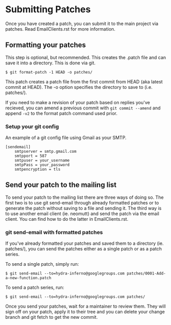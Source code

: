 # Submitting Patches

Once you have created a patch, you can submit it to the main project
via patches. Read EmailClients.rst for more information.

## Formatting your patches
This step is optional, but recommended. This creates the .patch file
and can save it into a directory. This is done via git.
```
$ git format-patch -1 HEAD -o patches/
```

This patch creates a patch file from the first commit from HEAD (aka
latest commit at HEAD). The -o option specifies the directory to save
to (i.e. patches/).

If you need to make a revision of your patch based on replies you've recieved,
you can amend a previous commit with `git commit --amend` and append `-v2` to
the format patch command used prior.

### Setup your git config
An example of a git config file using Gmail as your SMTP.

```
[sendemail]
    smtpserver = smtp.gmail.com
    smtpport = 587
    smtpuser = your_username
    smtpPass = your_password
    smtpencryption = tls
```

## Send your patch to the mailing list
To send your patch to the mailing list there are three ways of doing
so. The first two is to use git send-email through already formatted
patches or to generate the patch without saving to a file and sending
it. The third way is to use another email client (ie. neomutt) and send
the patch via the email client. You can find how to do the latter in
EmailClients.rst.

### git send-email with formatted patches
If you've already formatted your patches and saved them to a directory
(ie. patches/), you can send the patches either as a single patch or as
a patch series.

To send a single patch, simply run:
```
$ git send-email --to=hydra-inferno@googlegroups.com patches/0001-Add-a-new-function.patch
```
To send a patch series, run:
```
$ git send-email --to=hydra-inferno@googlegroups.com patches/
```
Once you send your patches, wait for a maintainer to review them. They
will sign off on your patch, apply it to their tree and you can delete
your change branch and git fetch to get the new commit.
